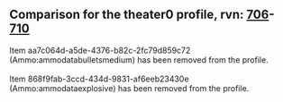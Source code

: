## Comparison for the theater0 profile, rvn: [706](https://github.com/PRO100KatYT/FortniteProfileRevisions/tree/main/profiles/theater0/706%20theater0.json)-[710](https://github.com/PRO100KatYT/FortniteProfileRevisions/tree/main/profiles/theater0/710%20theater0.json)

Item aa7c064d-a5de-4376-b82c-2fc79d859c72 (Ammo:ammodatabulletsmedium) has been removed from the profile.
<br><br>
Item 868f9fab-3ccd-434d-9831-af6eeb23430e (Ammo:ammodataexplosive) has been removed from the profile.
<br><br>
